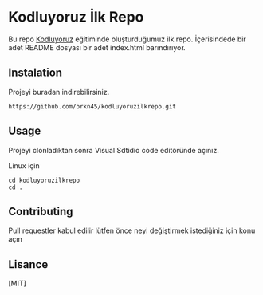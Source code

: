 
# Kodluyoruz İlk Repo
Bu repo [Kodluyoruz](https://www.kodluyoruz.org/) eğitiminde oluşturduğumuz ilk repo. İçerisindede bir adet README dosyası bir adet index.html barındırıyor.

## Instalation
Projeyi buradan indirebilirsiniz.
```
https://github.com/brkn45/kodluyoruzilkrepo.git 
```

## Usage
Projeyi clonladıktan sonra Visual Sdtidio code editöründe açınız.

Linux için
```
cd kodluyoruzilkrepo
cd .
```

## Contributing
Pull requestler kabul edilir lütfen önce neyi değiştirmek istediğiniz için konu açın

## Lisance
[MIT]

